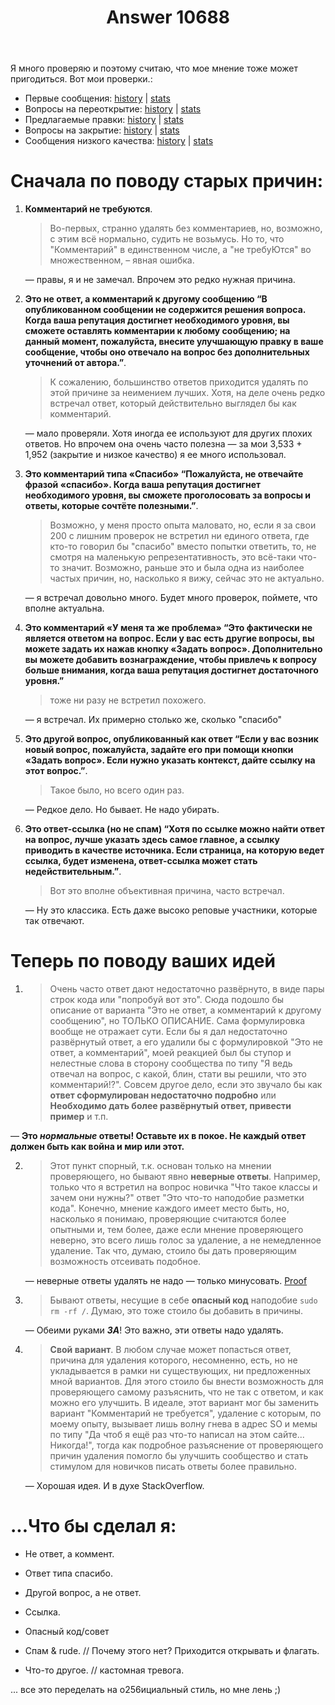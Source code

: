 ﻿---
title: "Answer 10688"
se.owner.user_id: 337540
se.owner.display_name: "Victor VosMottor"
se.owner.link: "https://ru.meta.stackoverflow.com/users/337540/victor-vosmottor"
se.answer_id: 10688
se.question_id: 10686
se.post_type: answer
se.is_accepted: False
---
<p>Я много проверяю и поэтому считаю, что мое мнение тоже может пригодиться. Вот мои проверки.:</p>
<ul>
<li>Первые сообщения: <a href="https://ru.stackoverflow.com/review/first-posts/history">history</a> | <a href="https://ru.stackoverflow.com/review/first-posts/stats">stats</a></li>
<li>Вопросы на переоткрытие: <a href="https://ru.stackoverflow.com/review/reopen/history">history</a> | <a href="https://ru.stackoverflow.com/review/reopen/stats">stats</a></li>
<li>Предлагаемые правки: <a href="https://ru.stackoverflow.com/review/suggested-edits/history">history</a> | <a href="https://ru.stackoverflow.com/review/suggested-edits/stats">stats</a></li>
<li>Вопросы на закрытие: <a href="https://ru.stackoverflow.com/review/close/history">history</a> | <a href="https://ru.stackoverflow.com/review/close/stats">stats</a></li>
<li>Сообщения низкого качества: <a href="https://ru.stackoverflow.com/review/low-quality-posts/history">history</a> | <a href="https://ru.stackoverflow.com/review/low-quality-posts/stats">stats</a></li>
</ul>
<h1>Сначала по поводу старых причин:</h1>
<ol>
<li><p><strong>Комментарий не требуются</strong>.</p>
<blockquote>
<p>Во-первых, странно удалять без комментариев, но, возможно, с этим всё нормально, судить не возьмусь. Но то, что &quot;Комментарий&quot; в единственном числе, а &quot;не требуЮтся&quot; во множественном, – явная ошибка.</p>
</blockquote>
<p>— правы, я и не замечал. Впрочем это редко нужная причина.</p>
</li>
<li><p><strong>Это не ответ, а комментарий к другому сообщению “В опубликованном сообщении не содержится решения вопроса. Когда ваша репутация достигнет необходимого уровня, вы сможете оставлять комментарии к любому сообщению; на данный момент, пожалуйста, внесите улучшающую правку в ваше сообщение, чтобы оно отвечало на вопрос без дополнительных уточнений от автора.”</strong>.</p>
<blockquote>
<p>К сожалению, большинство ответов приходится удалять по этой причине за неимением лучших. Хотя, на деле очень редко встречал ответ, который действительно выглядел бы как комментарий.</p>
</blockquote>
<p>— мало проверяли. Хотя иногда ее используют для других плохих ответов. Но впрочем она очень часто полезна — за мои
3,533 + 1,952 (закрытие и низкое качество) я ее много использовал.</p>
</li>
<li><p><strong>Это комментарий типа «Спасибо» “Пожалуйста, не отвечайте фразой «спасибо». Когда ваша репутация достигнет необходимого уровня, вы сможете проголосовать за вопросы и ответы, которые сочтёте полезными.”</strong>.</p>
<blockquote>
<p>Возможно, у меня просто опыта маловато, но, если я за свои 200 с лишним проверок не встретил ни единого ответа, где кто-то говорил бы &quot;спасибо&quot; вместо попытки ответить, то, не смотря на маленькую репрезентативность, это всё-таки что-то значит. Возможно, раньше это и была одна из наиболее частых причин, но, насколько я вижу, сейчас это не актуально.</p>
</blockquote>
<p>— я встречал довольно много. Будет много проверок, поймете, что вполне актуальна.</p>
</li>
<li><p><strong>Это комментарий «У меня та же проблема» “Это фактически не является ответом на вопрос. Если у вас есть другие вопросы, вы можете задать их нажав кнопку «Задать вопрос». Дополнительно вы можете добавить вознаграждение, чтобы привлечь к вопросу больше внимания, когда ваша репутация достигнет достаточного уровня.”</strong></p>
<blockquote>
<p>тоже ни разу не встретил похожего.</p>
</blockquote>
<p>— я встречал. Их примерно столько же, сколько &quot;спасибо&quot;</p>
</li>
<li><p><strong>Это другой вопрос, опубликованный как ответ “Если у вас возник новый вопрос, пожалуйста, задайте его при помощи кнопки «Задать вопрос». Если нужно указать контекст, дайте ссылку на этот вопрос.”</strong>.</p>
<blockquote>
<p>Такое было, но всего один раз.</p>
</blockquote>
<p>— Редкое дело. Но бывает. Не надо убирать.</p>
</li>
<li><p><strong>Это ответ-ссылка (но не спам) “Хотя по ссылке можно найти ответ на вопрос, лучше указать здесь самое главное, а ссылку приводить в качестве источника. Если страница, на которую ведет ссылка, будет изменена, ответ-ссылка может стать недействительным.”</strong>.</p>
<blockquote>
<p>Вот это вполне объективная причина, часто встречал.</p>
</blockquote>
<p>— Ну это классика. Есть даже высоко реповые участники, которые так отвечают.</p>
</li>
</ol>
<h1>Теперь по поводу ваших идей</h1>
<ol>
<li>
<blockquote>
<p>Очень часто ответ дают недостаточно развёрнуто, в виде пары строк кода или &quot;попробуй вот это&quot;. Сюда подошло бы описание от варианта &quot;Это не ответ, а комментарий к другому сообщению&quot;, но ТОЛЬКО ОПИСАНИЕ. Сама формулировка вообще не отражает сути. Если бы я дал недостаточно развёрнутый ответ, а его удалили бы с формулировкой &quot;Это не ответ, а комментарий&quot;, моей реакцией был бы ступор и нелестные слова в сторону сообщества по типу &quot;Я ведь отвечал на вопрос, с какой, блин, стати вы решили, что это комментарий!?&quot;. Совсем другое дело, если это звучало бы как <strong>ответ сформулирован недостаточно подробно</strong> или <strong>Необходимо дать более развёрнутый ответ, привести пример</strong> и т.п.</p>
</blockquote>
</li>
</ol>
<p>— <strong>Это  <em>нормальные</em> ответы! Оставьте их в покое. Не каждый ответ должен быть как война и мир или этот.</strong></p>
<ol start="2">
<li>
<blockquote>
<p>Этот пункт спорный, т.к. основан только на мнении проверяющего, но бывают явно <strong>неверные ответы</strong>. Например, только что я встретил на вопрос новичка &quot;Что такое классы и зачем они нужны?&quot; ответ &quot;Это что-то наподобие разметки кода&quot;. Конечно, мнение каждого имеет место быть, но, насколько я понимаю, проверяющие считаются более опытными и, тем более, даже если мнение проверяющего неверно, это всего лишь голос за удаление, а не немедленное удаление. Так что, думаю, стоило бы дать проверяющим возможность отсеивать подобное.</p>
</blockquote>
<p>— неверные ответы удалять не надо — только минусовать. <a href="https://ru.meta.stackoverflow.com/questions/9971/%d0%9f%d0%be%d1%87%d0%b5%d0%bc%d1%83-%d1%82%d1%80%d0%b5%d0%b2%d0%be%d0%b3%d0%b0-%d0%bd%d0%b5-%d1%8f%d0%b2%d0%bb%d1%8f%d0%b5%d1%82%d1%81%d1%8f-%d0%be%d1%82%d0%b2%d0%b5%d1%82%d0%be%d0%bc-%d0%bd%d0%b5-%d0%bf%d1%80%d0%b5%d0%b4%d0%bd%d0%b0%d0%b7%d0%bd%d0%b0%d1%87%d0%b5%d0%bd%d0%b0-%d0%b4%d0%bb%d1%8f-%d0%bd%d0%b5%d0%b2%d0%b5%d1%80%d0%bd%d1%8b%d1%85-%d0%bd%d0%b5%d1%82%d0%be%d1%87%d0%bd%d1%8b%d1%85-%d0%be%d1%82%d0%b2%d0%b5">Proof</a></p>
</li>
<li>
<blockquote>
<p>Бывают ответы, несущие в себе <strong>опасный код</strong> наподобие <code>sudo rm -rf /</code>. Думаю, это тоже стоило бы добавить в причины.</p>
</blockquote>
<p>— Обеими руками <em><strong>ЗА</strong></em>! Это важно, эти ответы надо удалять.</p>
</li>
<li>
<blockquote>
<p><strong>Свой вариант</strong>. В любом случае может попасться ответ, причина для удаления которого, несомненно, есть, но не укладывается в рамки ни существующих, ни предложенных мной вариантов. Для этого стоило бы внести возможность для проверяющего самому разъяснить, что не так с ответом, и как можно его улучшить. В идеале, этот вариант мог бы заменить вариант &quot;Комментарий не требуется&quot;, удаление с которым, по моему опыту, вызывает лишь волну гнева в адрес SO и мемы по типу &quot;Да чтоб я ещё раз что-то написал на этом сайте... Никогда!&quot;, тогда как подробное разъяснение от проверяющего причин удаления помогло бы улучшить сообщество и стать стимулом для новичков писать ответы более правильно.</p>
</blockquote>
<p>— Xорошая идея. И в духе StackOverflow.</p>
</li>
</ol>
<h1>...Что бы сделал я:</h1>
<ul>
<li><p>Не ответ, а коммент.</p>
</li>
<li><p>Ответ типа спасибо.</p>
</li>
<li><p>Другой вопрос, а не ответ.</p>
</li>
<li><p>Ссылка.</p>
</li>
<li><p>Опасный код/совет</p>
</li>
<li><p>Спам &amp; rude. // Почему этого нет? Приходится открывать и флагать.</p>
</li>
<li><p>Что-то другое. // кастомная тревога.</p>
</li>
</ul>
<p>... все это переделать на о256ициальный стиль, но мне лень ;)</p>
